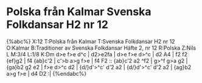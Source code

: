 # Polska från Kalmar Svenska Folkdansar H2 nr 12

{%abc%}
X:12
T:Polska från Kalmar
T:Svenska Folkdansar H2 nr 12
O:Kalmar
B:Traditioner av Svenska Folkdansar Häfte 2, nr 12
R:Polska
Z:Nils L
M:3/4
L:1/8
K:Dm
d>e f>e d^c | d2>e2fa | d>e f>e d>^c | d2 A4 |
f2 f2 {ef}g2 | f4 {ab}c'2 | c'>b a>g f>e | f4 F2 ::
{ab}c'2 a2 ^f2 | g>^f g>a g2 | {ga}b2 g2 e2 | f>e d>^c d2 |
{d/}d'>^c' d'2 a2 | {d/}d'>^c' d'2 a2 | {ag}b2 a>g f>e | d4 D2 :|
{%endabc%}
